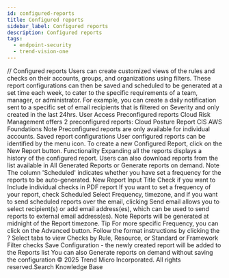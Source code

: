 ```yaml
---
id: configured-reports
title: Configured reports
sidebar_label: Configured reports
description: Configured reports
tags:
  - endpoint-security
  - trend-vision-one
---
```


/*<![CDATA[*/ $('#title').html($('meta[name=map-description]').attr('content')); /*]]>*/ Configured reports Users can create customized views of the rules and checks on their accounts, groups, and organizations using filters. These report configurations can then be saved and scheduled to be generated at a set time each week, to cater to the specific requirements of a team, manager, or administrator. For example, you can create a daily notification sent to a specific set of email recipients that is filtered on Severity and only created in the last 24hrs. User Access Preconfigured reports Cloud Risk Management offers 2 preconfigured reports: Cloud Posture Report CIS AWS Foundations Note Preconfigured reports are only available for individual accounts. Saved report configurations User configured reports can be identified by the menu icon. To create a new Configured Report, click on the New Report button. Functionality Expanding all the reports displays a history of the configured report. Users can also download reports from the list available in All Generated Reports or Generate reports on demand. Note The column 'Scheduled' indicates whether you have set a frequency for the reports to be auto-generated. New Report Input Title Check if you want to Include individual checks in PDF report If you want to set a frequency of your report, check Scheduled Select Frequency, timezone, and if you want to send scheduled reports over the email, clicking Send email allows you to select recipient(s) or add email address(es), which can be used to send reports to external email address(es). Note Reports will be generated at midnight of the Report timezone. Tip For more specific Frequency, you can click on the Advanced button. Follow the format instructions by clicking the ? Select tabs to view Checks by Rule, Resource, or Standard or Framework Filter checks Save Configuration - the newly created report will be added to the Reports list You can also Generate reports on demand without saving the configuration © 2025 Trend Micro Incorporated. All rights reserved.Search Knowledge Base